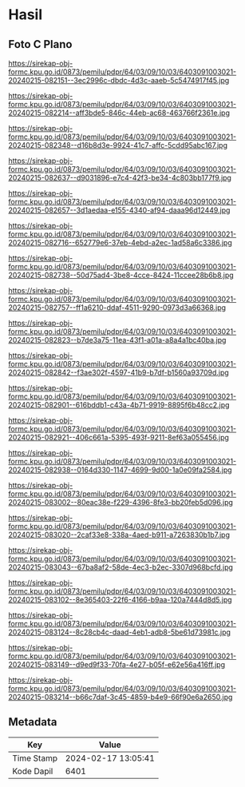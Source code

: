 # Hasil

## Foto C Plano

https://sirekap-obj-formc.kpu.go.id/0873/pemilu/pdpr/64/03/09/10/03/6403091003021-20240215-082151--3ec2996c-dbdc-4d3c-aaeb-5c5474917f45.jpg

https://sirekap-obj-formc.kpu.go.id/0873/pemilu/pdpr/64/03/09/10/03/6403091003021-20240215-082214--aff3bde5-846c-44eb-ac68-463766f2361e.jpg

https://sirekap-obj-formc.kpu.go.id/0873/pemilu/pdpr/64/03/09/10/03/6403091003021-20240215-082348--d16b8d3e-9924-41c7-affc-5cdd95abc167.jpg

https://sirekap-obj-formc.kpu.go.id/0873/pemilu/pdpr/64/03/09/10/03/6403091003021-20240215-082637--d9031896-e7c4-42f3-be34-4c803bb177f9.jpg

https://sirekap-obj-formc.kpu.go.id/0873/pemilu/pdpr/64/03/09/10/03/6403091003021-20240215-082657--3d1aedaa-e155-4340-af94-daaa96d12449.jpg

https://sirekap-obj-formc.kpu.go.id/0873/pemilu/pdpr/64/03/09/10/03/6403091003021-20240215-082716--652779e6-37eb-4ebd-a2ec-1ad58a6c3386.jpg

https://sirekap-obj-formc.kpu.go.id/0873/pemilu/pdpr/64/03/09/10/03/6403091003021-20240215-082738--50d75ad4-3be8-4cce-8424-11ccee28b6b8.jpg

https://sirekap-obj-formc.kpu.go.id/0873/pemilu/pdpr/64/03/09/10/03/6403091003021-20240215-082757--ff1a6210-ddaf-4511-9290-0973d3a66368.jpg

https://sirekap-obj-formc.kpu.go.id/0873/pemilu/pdpr/64/03/09/10/03/6403091003021-20240215-082823--b7de3a75-11ea-43f1-a01a-a8a4a1bc40ba.jpg

https://sirekap-obj-formc.kpu.go.id/0873/pemilu/pdpr/64/03/09/10/03/6403091003021-20240215-082842--f3ae302f-4597-41b9-b7df-b1560a93709d.jpg

https://sirekap-obj-formc.kpu.go.id/0873/pemilu/pdpr/64/03/09/10/03/6403091003021-20240215-082901--616bddb1-c43a-4b71-9919-8895f6b48cc2.jpg

https://sirekap-obj-formc.kpu.go.id/0873/pemilu/pdpr/64/03/09/10/03/6403091003021-20240215-082921--406c661a-5395-493f-9211-8ef63a055456.jpg

https://sirekap-obj-formc.kpu.go.id/0873/pemilu/pdpr/64/03/09/10/03/6403091003021-20240215-082938--0164d330-1147-4699-9d00-1a0e09fa2584.jpg

https://sirekap-obj-formc.kpu.go.id/0873/pemilu/pdpr/64/03/09/10/03/6403091003021-20240215-083002--80eac38e-f229-4396-8fe3-bb20feb5d096.jpg

https://sirekap-obj-formc.kpu.go.id/0873/pemilu/pdpr/64/03/09/10/03/6403091003021-20240215-083020--2caf33e8-338a-4aed-b911-a7263830b1b7.jpg

https://sirekap-obj-formc.kpu.go.id/0873/pemilu/pdpr/64/03/09/10/03/6403091003021-20240215-083043--67ba8af2-58de-4ec3-b2ec-3307d968bcfd.jpg

https://sirekap-obj-formc.kpu.go.id/0873/pemilu/pdpr/64/03/09/10/03/6403091003021-20240215-083102--8e365403-22f6-4166-b9aa-120a7444d8d5.jpg

https://sirekap-obj-formc.kpu.go.id/0873/pemilu/pdpr/64/03/09/10/03/6403091003021-20240215-083124--8c28cb4c-daad-4eb1-adb8-5be61d73981c.jpg

https://sirekap-obj-formc.kpu.go.id/0873/pemilu/pdpr/64/03/09/10/03/6403091003021-20240215-083149--d9ed9f33-70fa-4e27-b05f-e62e56a416ff.jpg

https://sirekap-obj-formc.kpu.go.id/0873/pemilu/pdpr/64/03/09/10/03/6403091003021-20240215-083214--b66c7daf-3c45-4859-b4e9-66f90e6a2650.jpg


## Metadata

| Key        | Value               |
| ---------- | ------------------- |
| Time Stamp | 2024-02-17 13:05:41 |
| Kode Dapil | 6401                |



